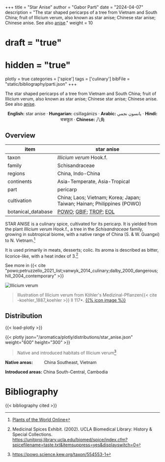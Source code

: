 +++
title = "Star Anise"
author = "Gabor Parti"
date = "2024-04-07"
description = "The star shaped pericarps of a tree from Vietnam and South China; fruit of Illicium verum, also known as star anise; Chinese star anise; Chinese anise. See also [anise](../items/anise)."
weight = 10
# draft = "true"
# hidden = "true"
plotly = true
categories = ['spice']
tags = ['culinary']
bibFile = "static/bibliography/parti.json"
+++

The star shaped pericarps of a tree from Vietnam and South China; fruit of Illicium verum, also known as star anise; Chinese star anise; Chinese anise. See also [anise](../items/anise).

 [<i class="fab fa-wikipedia-w"></i>](https://en.wikipedia.org/wiki/Illicium_verum)<center>

**English:** star anise · **Hungarian:** csillagánizs · **Arabic:** <span class="arabic-text" dir="rtl">يانسون نجمي</span> · **Hindi:** <span class="devanagari-text">चक्रफूल</span> · **Chinese:** <span class="traditional-chinese-text">八角</span>

</center>

## Overview

|       item       |                                                                                      star anise                                                                                      |
|------------------|--------------------------------------------------------------------------------------------------------------------------------------------------------------------------------------|
|       taxon      |                                                                               *Illicium verum* Hook.f.                                                                               |
|      family      |                                                                                    Schisandraceae                                                                                    |
|      regions     |                                                                                   China, Indo-China                                                                                  |
|    continents    |                                                                             Asia-Temperate, Asia-Tropical                                                                            |
|       part       |                                                                                       pericarp                                                                                       |
|    cultivation   |                                                        China; Laos; Vietnam; Korea; Japan; Taiwan; Hainan; Philippines (POWO)                                                        |
|botanical_database|[POWO](https://powo.science.kew.org/taxon/554553-1); [GBIF](https://www.gbif.org/species/2889756); [TROP](https://www.tropicos.org/name/50079582); [EOL](https://eol.org/pages/484056)|

STAR ANISE is a culinary spice, cultivated for its pericarp. It is yielded from the plant *Illicium verum* Hook.f., a tree in the *Schisandraceae* family, growing in subtropical biome, with a native range of China (S. & W. Guangxi) to N. Vietnam.[^powo_star anise]

[^powo_star anise]: [Plants of the World Online](https://powo.science.kew.org)

It is used primarily in meats, desserts; colic. Its aroma is described as bitter, licorice-like, with a heat index of 3.[^ucla_2002_medicinal]

[^ucla_2002_medicinal]: Medicinal Spices Exhibit. (2002). UCLA Biomedical Library: History & Special Collections. https://unitproj.library.ucla.edu/biomed/spice/index.cfm?spicefilename=taste.txt&itemsuppress=yes&displayswitch=0

See more in  {{< cite "powo;petruzzello_2021_list;vanwyk_2014_culinary;dalby_2000_dangerous;hill_2004_contemporary" >}}

![Illicium verum](/images/illustrations/star_anise.png?width=40rem "Illustration of Illicium verum from Köhler's Medizinal-Pflanzen")

>Illustration of Illicium verum from Köhler's Medizinal-Pflanzen{{< cite -koehler_1887_koehler >}} II 117*. [{{% icon image %}}](https://www.biodiversitylibrary.org/item/10837#page/579/mode/1up)

## Distribution

{{< load-plotly >}}

{{< plotly json="/aromatica/plotly/distributions/star_anise.json" weight="600" height="300" >}}

>Native and introduced habitats of Illicium verum[^powo]

[^powo]: https://powo.science.kew.org/taxon/554553-1

<p style="text-align:left;">

**Native areas:** &ensp; &ensp; &ensp; China Southeast, Vietnam

**Introduced areas:** China South-Central, Cambodia

</p>



# Bibliography

{{< bibliography cited >}}

